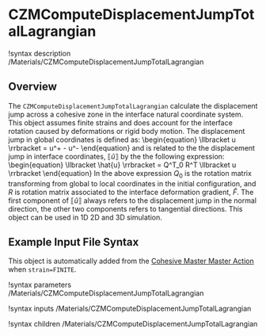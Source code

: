 # CZMComputeDisplacementJumpTotalLagrangian

!syntax description /Materials/CZMComputeDisplacementJumpTotalLagrangian

## Overview

The `CZMComputeDisplacementJumpTotalLagrangian` calculate the displacement jump across a cohesive zone in the interface natural coordinate system. This object assumes finite strains and does account for the interface rotation caused by deformations or rigid body motion.
The displacement jump in global coordinates is defined as:
\begin{equation}
\llbracket u \rrbracket = u^+ - u^-
\end{equation}
and is related to the the displacement jump in interface coordinates, $\llbracket \hat{u} \rrbracket$ by the the following expression:
\begin{equation}
\llbracket \hat{u}  \rrbracket = Q^T_0 R^T \llbracket u \rrbracket
\end{equation}
In the above expression $Q_0$ is the rotation matrix transforming from global to local coordinates in the initial configuration, and $R$ is rotation matrix associated to the interface deformation gradient, $\hat{F}$.
The first component of $\llbracket \hat{u} \rrbracket$ always refers to the displacement jump in the normal direction, the other two components refers to tangential directions.
This object can be used in 1D 2D and 3D simulation.

## Example Input File Syntax

This object is automatically added from the [Cohesive Master Master Action](CohesiveZoneMaster/index.md) when `strain=FINITE`.

!syntax parameters /Materials/CZMComputeDisplacementJumpTotalLagrangian

!syntax inputs /Materials/CZMComputeDisplacementJumpTotalLagrangian

!syntax children /Materials/CZMComputeDisplacementJumpTotalLagrangian
